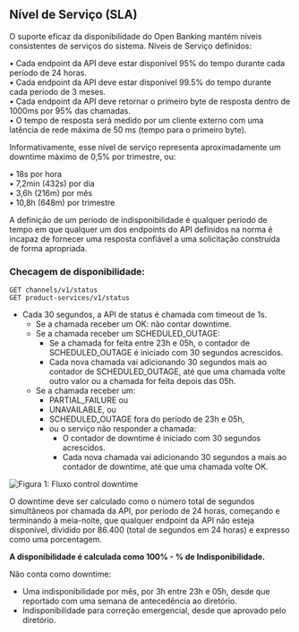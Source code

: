 ## Nível de Serviço (SLA)
O suporte eficaz da disponibilidade do Open Banking mantém níveis consistentes de serviços do sistema. 
Níveis de Serviço definidos:  

•	Cada endpoint da API deve estar disponível 95% do tempo durante cada período de 24 horas.  
•	Cada endpoint da API deve estar disponível 99.5% do tempo durante cada período de 3 meses.  
•	Cada endpoint da API deve retornar o primeiro byte de resposta dentro de 1000ms por 95% das chamadas.  
•	O tempo de resposta será medido por um cliente externo com uma latência de rede máxima de 50 ms (tempo para o primeiro byte).  

Informativamente, esse nível de serviço representa aproximadamente um downtime máximo de 0,5% por trimestre, ou:  

•	18s por hora  
•	7,2min (432s) por dia  
•	3,6h (216m) por mês  
•	10,8h (648m) por trimestre  

A definição de um período de indisponibilidade é qualquer período de tempo em que qualquer um dos endpoints do API definidos na norma é incapaz de fornecer uma resposta confiável a uma solicitação construída de forma apropriada. 

### Checagem de disponibilidade: 

    GET channels/v1/status  
    GET product-services/v1/status  

 - Cada 30 segundos, a API de status é chamada com timeout de 1s.
	 - Se a chamada receber um OK: não contar downtime. 
	 - Se a chamada receber um SCHEDULED_OUTAGE: 
		 - Se a chamada for feita entre 23h e 05h, o contador de SCHEDULED_OUTAGE é iniciado com 30 segundos acrescidos. 
		 - Cada nova chamada vai adicionando 30 segundos mais ao contador de SCHEDULED_OUTAGE, até que uma chamada volte outro valor ou a chamada for feita depois das 05h.
	 - Se a chamada receber um:
		 - PARTIAL_FAILURE ou
		 - UNAVAILABLE, ou 
		 - SCHEDULED_OUTAGE fora do período de 23h e 05h, 
		 - ou o serviço não responder a chamada:  
		    - O contador de downtime é iniciado com 30 segundos acrescidos.  
			- Cada nova chamada vai adicionando 30 segundos a mais ao contador de downtime, até que uma chamada volte OK.  

 ![Figura 1: Fluxo control downtime](/images/extras/fluxo_checagem_disponibilidade.png)

O downtime deve ser calculado como o número total de segundos simultâneos por chamada da API, por período de 24 horas, começando e terminando à meia-noite, que qualquer endpoint da API não esteja disponível, dividido por 86.400 (total de segundos em 24 horas) e expresso como uma porcentagem.

**A disponibilidade é calculada como 100% - % de Indisponibilidade.**

Não conta como downtime:

 - Uma indisponibilidade por mês, por 3h entre 23h e 05h, desde que reportado com uma semana de antecedência ao diretório.
 - Indisponibilidade para correção emergencial, desde que aprovado pelo diretório.

